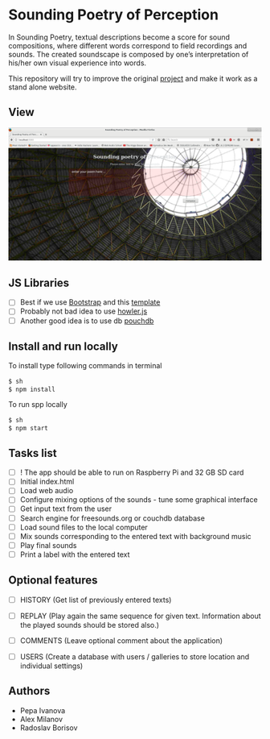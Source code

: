 # Sounding Poetry of Perception

In Sounding Poetry, textual descriptions become a score for sound compositions, where different words correspond to field recordings and sounds. The created soundscape is composed by one’s interpretation of his/her own visual experience into words.

This repository will try to improve the original [project](https://github.com/pepaivanova/Sounding-Poetry-of-Perception/tree/master) and make it work as a stand alone website.

## View

![Sounding Poetry of Perception](spp.png)

## JS Libraries

- [ ] Best if we use [Bootstrap](http://getbootstrap.com) and this [template](http://getbootstrap.com/examples/cover/)
- [ ] Probably not bad idea to use [howler.js](https://github.com/goldfire/howler.js)
- [ ] Another good idea is to use db [pouchdb](https://pouchdb.com)

## Install and run locally

To install type following commands in terminal
```
$ sh
$ npm install
```

To run spp locally
```
$ sh
$ npm start 
```

## Tasks list

- [ ] ! The app should be able to run on Raspberry Pi and 32 GB SD card
- [ ] Initial index.html 
- [ ] Load web audio 
- [ ] Configure mixing options of the sounds - tune some graphical interface  
- [ ] Get input text from the user
- [ ] Search engine for freesounds.org or couchdb database
- [ ] Load sound files to the local computer
- [ ] Mix sounds corresponding to the entered text with background music
- [ ] Play final sounds 
- [ ] Print a label with the entered text

## Optional features

- [ ] HISTORY (Get list of previously entered texts)
- [ ] REPLAY (Play again the same sequence for given text. Information about the played sounds should be stored also.)
- [ ] COMMENTS (Leave optional comment about the application)
- [ ] USERS (Create a database with users / galleries to store location and individual settings)


## Authors

* Pepa Ivanova
* Alex Milanov
* Radoslav Borisov
